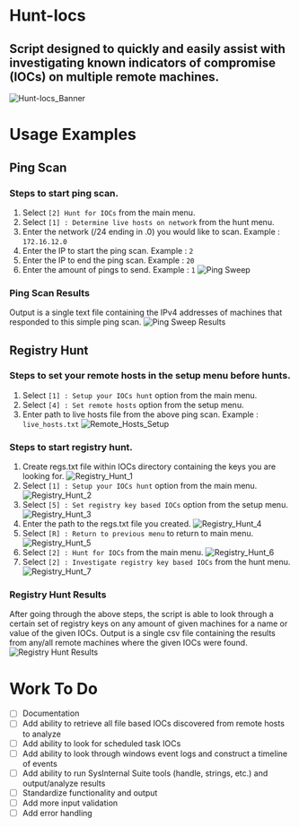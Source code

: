 # Hunt-Iocs
## Script designed to quickly and easily assist with investigating known indicators of compromise (IOCs) on multiple remote machines.
![Hunt-Iocs_Banner](/images/main_menu.png)

# Usage Examples
## Ping Scan
### Steps to start ping scan.
1. Select `[2] Hunt for IOCs` from the main menu.
1. Select `[1] : Determine live hosts on network` from the hunt menu.
1. Enter the network (/24 ending in .0) you would like to scan. Example : `172.16.12.0`
1. Enter the IP to start the ping scan. Example : `2`
1. Enter the IP to end the ping scan. Example : `20`
1. Enter the amount of pings to send. Example : `1`
![Ping Sweep](/images/example_ping_sweep.png)
  
### Ping Scan Results
Output is a single text file containing the IPv4 addresses of machines that responded to this simple ping scan.
![Ping Sweep Results](/images/example_ping_sweep_results.png)
  
## Registry Hunt
### Steps to set your remote hosts in the setup menu before hunts.
1. Select `[1] : Setup your IOCs hunt` option from the main menu.
1. Select `[4] : Set remote hosts` option from the setup menu.
1. Enter path to live hosts file from the above ping scan. Example : `live_hosts.txt`
![Remote_Hosts_Setup](/images/remote_hosts_setup.png)
  
### Steps to start registry hunt.
1. Create regs.txt file within IOCs directory containing the keys you are looking for.
![Registry_Hunt_1](/images/example_registry_hunt_1.png)
1. Select `[1] : Setup your IOCs hunt` option from the main menu.
![Registry_Hunt_2](/images/example_registry_hunt_2.png)
1. Select `[5] : Set registry key based IOCs` option from the setup menu.
![Registry_Hunt_3](/images/example_registry_hunt_3.png)
1. Enter the path to the regs.txt file you created.
![Registry_Hunt_4](/images/example_registry_hunt_4.png)
1. Select `[R] : Return to previous menu` to return to main menu.
![Registry_Hunt_5](/images/example_registry_hunt_5.png)
1. Select `[2] : Hunt for IOCs` from the main menu.
![Registry_Hunt_6](/images/example_registry_hunt_6.png)
1. Select `[2] : Investigate registry key based IOCs` from the hunt menu.
![Registry_Hunt_7](/images/example_registry_hunt_7.png)
  
### Registry Hunt Results
After going through the above steps, the script is able to look through a certain set of registry keys on any amount of given machines for a name or value of the given IOCs. Output is a single csv file containing the results from any/all remote machines where the given IOCs were found.
![Registry Hunt Results](/images/example_registry_hunt_results.PNG)
  
# Work To Do
- [ ] Documentation
- [ ] Add ability to retrieve all file based IOCs discovered from remote hosts to analyze  
- [ ] Add ability to look for scheduled task IOCs  
- [ ] Add ability to look through windows event logs and construct a timeline of events  
- [ ] Add ability to run SysInternal Suite tools (handle, strings, etc.) and output/analyze results
- [ ] Standardize functionality and output
- [ ] Add more input validation  
- [ ] Add error handling 
